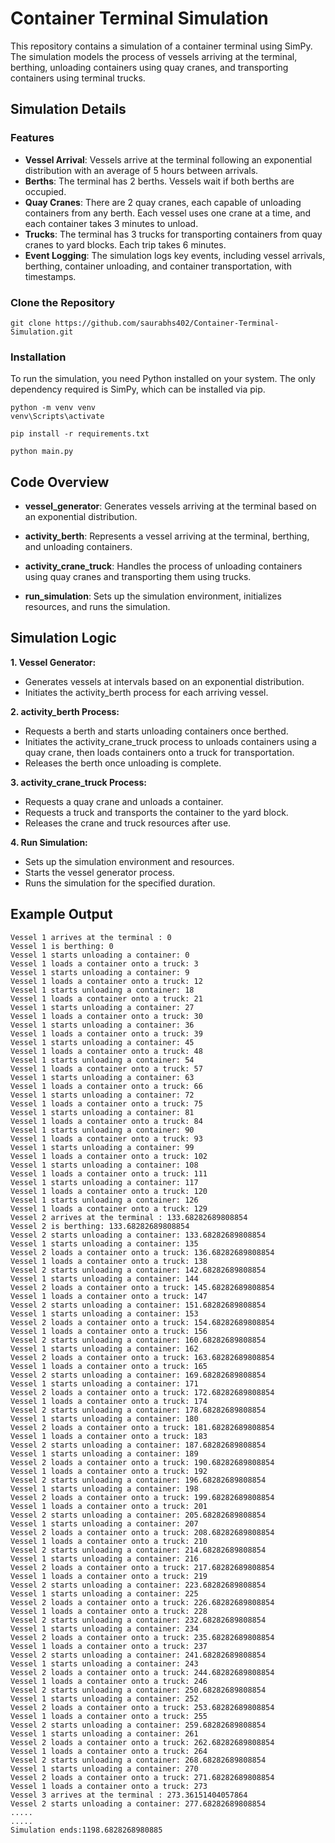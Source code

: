 # Container Terminal Simulation

This repository contains a simulation of a container terminal using SimPy. The simulation models the process of vessels arriving at the terminal, berthing, unloading containers using quay cranes, and transporting containers using terminal trucks.

## Simulation Details

### Features

- **Vessel Arrival**: Vessels arrive at the terminal following an exponential distribution with an average of 5 hours between arrivals.
- **Berths**: The terminal has 2 berths. Vessels wait if both berths are occupied.
- **Quay Cranes**: There are 2 quay cranes, each capable of unloading containers from any berth. Each vessel uses one crane at a time, and each container takes 3 minutes to unload.
- **Trucks**: The terminal has 3 trucks for transporting containers from quay cranes to yard blocks. Each trip takes 6 minutes.
- **Event Logging**: The simulation logs key events, including vessel arrivals, berthing, container unloading, and container transportation, with timestamps.
### Clone the Repository

```
git clone https://github.com/saurabhs402/Container-Terminal-Simulation.git
```

### Installation

To run the simulation, you need Python installed on your system. The only dependency required is SimPy, which can be installed via pip.

```
python -m venv venv
venv\Scripts\activate
```
```
pip install -r requirements.txt
```
```
python main.py
```
## Code Overview

- **vessel_generator**: Generates vessels arriving at the terminal based on an exponential distribution.
- **activity_berth**: Represents a vessel arriving at the terminal, berthing, and unloading containers.
- **activity_crane_truck**: Handles the process of unloading containers using quay cranes and transporting them using trucks.

- **run_simulation**: Sets up the simulation environment, initializes resources, and runs the simulation.



## Simulation Logic
**1. Vessel Generator:**

   - Generates vessels at intervals based on an exponential distribution.
   - Initiates the activity_berth process for each arriving vessel.

**2. activity_berth Process:**

   - Requests a berth and starts unloading containers once berthed.
   - Initiates the activity_crane_truck process to unloads containers using a quay crane, 
     then loads containers onto a truck for transportation.
   - Releases the berth once unloading is complete.

**3. activity_crane_truck Process:**

   - Requests a quay crane and unloads a container.
   - Requests a truck and transports the container to the yard block.
   - Releases the crane and truck resources after use.

**4. Run Simulation:**

   - Sets up the simulation environment and resources.
   - Starts the vessel generator process.
   - Runs the simulation for the specified duration.

## Example Output
```
Vessel 1 arrives at the terminal : 0
Vessel 1 is berthing: 0
Vessel 1 starts unloading a container: 0
Vessel 1 loads a container onto a truck: 3
Vessel 1 starts unloading a container: 9
Vessel 1 loads a container onto a truck: 12
Vessel 1 starts unloading a container: 18
Vessel 1 loads a container onto a truck: 21
Vessel 1 starts unloading a container: 27
Vessel 1 loads a container onto a truck: 30
Vessel 1 starts unloading a container: 36
Vessel 1 loads a container onto a truck: 39
Vessel 1 starts unloading a container: 45
Vessel 1 loads a container onto a truck: 48
Vessel 1 starts unloading a container: 54
Vessel 1 loads a container onto a truck: 57
Vessel 1 starts unloading a container: 63
Vessel 1 loads a container onto a truck: 66
Vessel 1 starts unloading a container: 72
Vessel 1 loads a container onto a truck: 75
Vessel 1 starts unloading a container: 81
Vessel 1 loads a container onto a truck: 84
Vessel 1 starts unloading a container: 90
Vessel 1 loads a container onto a truck: 93
Vessel 1 starts unloading a container: 99
Vessel 1 loads a container onto a truck: 102
Vessel 1 starts unloading a container: 108
Vessel 1 loads a container onto a truck: 111
Vessel 1 starts unloading a container: 117
Vessel 1 loads a container onto a truck: 120
Vessel 1 starts unloading a container: 126
Vessel 1 loads a container onto a truck: 129
Vessel 2 arrives at the terminal : 133.68282689808854
Vessel 2 is berthing: 133.68282689808854
Vessel 2 starts unloading a container: 133.68282689808854
Vessel 1 starts unloading a container: 135
Vessel 2 loads a container onto a truck: 136.68282689808854
Vessel 1 loads a container onto a truck: 138
Vessel 2 starts unloading a container: 142.68282689808854
Vessel 1 starts unloading a container: 144
Vessel 2 loads a container onto a truck: 145.68282689808854
Vessel 1 loads a container onto a truck: 147
Vessel 2 starts unloading a container: 151.68282689808854
Vessel 1 starts unloading a container: 153
Vessel 2 loads a container onto a truck: 154.68282689808854
Vessel 1 loads a container onto a truck: 156
Vessel 2 starts unloading a container: 160.68282689808854
Vessel 1 starts unloading a container: 162
Vessel 2 loads a container onto a truck: 163.68282689808854
Vessel 1 loads a container onto a truck: 165
Vessel 2 starts unloading a container: 169.68282689808854
Vessel 1 starts unloading a container: 171
Vessel 2 loads a container onto a truck: 172.68282689808854
Vessel 1 loads a container onto a truck: 174
Vessel 2 starts unloading a container: 178.68282689808854
Vessel 1 starts unloading a container: 180
Vessel 2 loads a container onto a truck: 181.68282689808854
Vessel 1 loads a container onto a truck: 183
Vessel 2 starts unloading a container: 187.68282689808854
Vessel 1 starts unloading a container: 189
Vessel 2 loads a container onto a truck: 190.68282689808854
Vessel 1 loads a container onto a truck: 192
Vessel 2 starts unloading a container: 196.68282689808854
Vessel 1 starts unloading a container: 198
Vessel 2 loads a container onto a truck: 199.68282689808854
Vessel 1 loads a container onto a truck: 201
Vessel 2 starts unloading a container: 205.68282689808854
Vessel 1 starts unloading a container: 207
Vessel 2 loads a container onto a truck: 208.68282689808854
Vessel 1 loads a container onto a truck: 210
Vessel 2 starts unloading a container: 214.68282689808854
Vessel 1 starts unloading a container: 216
Vessel 2 loads a container onto a truck: 217.68282689808854
Vessel 1 loads a container onto a truck: 219
Vessel 2 starts unloading a container: 223.68282689808854
Vessel 1 starts unloading a container: 225
Vessel 2 loads a container onto a truck: 226.68282689808854
Vessel 1 loads a container onto a truck: 228
Vessel 2 starts unloading a container: 232.68282689808854
Vessel 1 starts unloading a container: 234
Vessel 2 loads a container onto a truck: 235.68282689808854
Vessel 1 loads a container onto a truck: 237
Vessel 2 starts unloading a container: 241.68282689808854
Vessel 1 starts unloading a container: 243
Vessel 2 loads a container onto a truck: 244.68282689808854
Vessel 1 loads a container onto a truck: 246
Vessel 2 starts unloading a container: 250.68282689808854
Vessel 1 starts unloading a container: 252
Vessel 2 loads a container onto a truck: 253.68282689808854
Vessel 1 loads a container onto a truck: 255
Vessel 2 starts unloading a container: 259.68282689808854
Vessel 1 starts unloading a container: 261
Vessel 2 loads a container onto a truck: 262.68282689808854
Vessel 1 loads a container onto a truck: 264
Vessel 2 starts unloading a container: 268.68282689808854
Vessel 1 starts unloading a container: 270
Vessel 2 loads a container onto a truck: 271.68282689808854
Vessel 1 loads a container onto a truck: 273
Vessel 3 arrives at the terminal : 273.36151404057864
Vessel 2 starts unloading a container: 277.68282689808854
.....
.....
Simulation ends:1198.6828268980885

```
